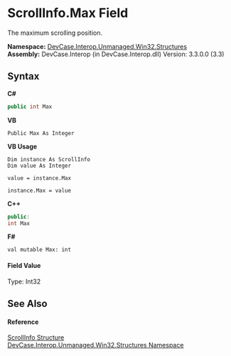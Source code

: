 # ScrollInfo.Max Field
 

The maximum scrolling position.

**Namespace:**&nbsp;<a href="N_DevCase_Interop_Unmanaged_Win32_Structures">DevCase.Interop.Unmanaged.Win32.Structures</a><br />**Assembly:**&nbsp;DevCase.Interop (in DevCase.Interop.dll) Version: 3.3.0.0 (3.3)

## Syntax

**C#**<br />
``` C#
public int Max
```

**VB**<br />
``` VB
Public Max As Integer
```

**VB Usage**<br />
``` VB Usage
Dim instance As ScrollInfo
Dim value As Integer

value = instance.Max

instance.Max = value
```

**C++**<br />
``` C++
public:
int Max
```

**F#**<br />
``` F#
val mutable Max: int
```


#### Field Value
Type: Int32

## See Also


#### Reference
<a href="T_DevCase_Interop_Unmanaged_Win32_Structures_ScrollInfo">ScrollInfo Structure</a><br /><a href="N_DevCase_Interop_Unmanaged_Win32_Structures">DevCase.Interop.Unmanaged.Win32.Structures Namespace</a><br />